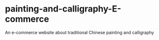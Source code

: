 # painting-and-calligraphy-E-commerce
An e-commerce website about traditional Chinese painting and calligraphy
